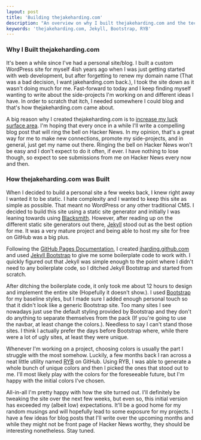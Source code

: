 ```yaml
---
layout: post
title: 'Building thejakeharding.com'
description: "An overview on why I built thejakeharding.com and the technology behind it."
keywords: 'thejakeharding.com, Jekyll, Bootstrap, RYB'
---
```


### Why I Built thejakeharding.com

It's been a while since I've had a personal site/blog. I built a custom WordPress site for myself 4ish years ago when I was just getting started with web development, but after forgetting to renew my domain name (That was a bad decision, I want jakeharding.com back.), I took the site down as it wasn't doing much for me. Fast-forward to today and I keep finding myself wanting to write about the side-projects I'm working on and different ideas I have. In order to scratch that itch, I needed somewhere I could blog and that's how thejakeharding.com came about.

A big reason why I created thejakeharding.com is to [increase my luck surface area](http://www.codusoperandi.com/posts/increasing-your-luck-surface-area). I'm hoping that every once in a while I'll write a compelling blog post that will ring the bell on Hacker News. In my opinion, that's a great way for me to make new connections, promote my side-projects, and in general, just get my name out there. Ringing the bell on Hacker News won't be easy and I don't expect to do it often, if ever. I have nothing to lose though, so expect to see submissions from me on Hacker News every now and then.

### How thejakeharding.com was Built

When I decided to build a personal site a few weeks back, I knew right away I wanted it to be static. I hate complexity and I wanted to keep this site as simple as possible. That meant no WordPress or any other traditional CMS. I decided to build this site using a static site generator and initially I was leaning towards using [Blacksmith](http://blacksmith.jit.su/all-pages). However, after reading up on the different static site generators out there, [Jekyll](https://github.com/mojombo/jekyll) stood out as the best option for me. It was a very mature project and being able to host my site for free on GitHub was a big plus.

Following the [GitHub Pages Documentation](http://help.github.com/pages/), I created [jharding.github.com](https://github.com/jharding/jharding.github.com) and used [Jekyll Bootstrap](http://jekyllbootstrap.com/) to give me some boilerplate code to work with. I quickly figured out that Jekyll was simple enough to the point where I didn't need to any boilerplate code, so I ditched Jekyll Bootstrap and started from scratch.

After ditching the boilerplate code, it only took me about 12 hours to design and implement the entire site (Hopefully it doesn't show.). I used [Bootstrap](http://twitter.github.com/bootstrap/) for my baseline styles, but I made sure I added enough personal touch so that it didn't look like a generic Bootstrap site. Too many sites I see nowadays just use the default styling provided by Bootstrap and they don't do anything to separate themselves from the pack (If you're going to use the navbar, at least change the colors.). Needless to say I can't stand those sites. I think I actually prefer the days before Bootstrap where, while there were a lot of ugly sites, at least they were unique.

Whenever I'm working on a project, choosing colors is usually the part I struggle with the most somehow. Luckily, a few months back I ran across a neat little utility named [RYB](http://afriggeri.github.com/RYB/) on GitHub. Using RYB, I was able to generate a whole bunch of unique colors and then I picked the ones that stood out to me. I'll most likely play with the colors for the foreseeable future, but I'm happy with the initial colors I've chosen. 

All-in-all I'm pretty happy with how the site turned out. I'll definitely be tweaking the site over the next few weeks, but even so, this initial version has exceeded my (albeit low) expectations. It'll be a good home for my random musings and will hopefully lead to some exposure for my projects. I have a few ideas for blog posts that I'll write over the upcoming months and while they might not be front page of Hacker News worthy, they should be interesting nonetheless. Stay tuned.
